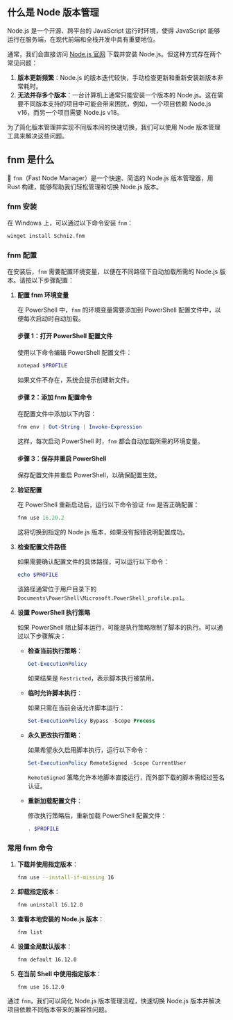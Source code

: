 ## 什么是 Node 版本管理

Node.js 是一个开源、跨平台的 JavaScript 运行时环境，使得 JavaScript 能够运行在服务端，在现代前端和全栈开发中具有重要地位。

通常，我们会直接访问 [Node.js 官网](https://nodejs.cn/) 下载并安装 Node.js。但这种方式存在两个常见问题：

1. **版本更新频繁**：Node.js 的版本迭代较快，手动检查更新和重新安装新版本非常耗时。
2. **无法并存多个版本**：一台计算机上通常只能安装一个版本的 Node.js。这在需要不同版本支持的项目中可能会带来困扰，例如，一个项目依赖 Node.js v16，而另一个项目需要 Node.js v18。

为了简化版本管理并实现不同版本间的快速切换，我们可以使用 Node 版本管理工具来解决这些问题。

## fnm 是什么

🚀 `fnm`（Fast Node Manager）是一个快速、简洁的 Node.js 版本管理器，用 Rust 构建，能够帮助我们轻松管理和切换 Node.js 版本。

### fnm 安装

在 Windows 上，可以通过以下命令安装 `fnm`：

```bash
winget install Schniz.fnm
```

### fnm 配置

在安装后，`fnm` 需要配置环境变量，以便在不同路径下自动加载所需的 Node.js 版本。请按以下步骤配置：

1. **配置 fnm 环境变量**

   在 PowerShell 中，`fnm` 的环境变量需要添加到 PowerShell 配置文件中，以便每次启动时自动加载。

   #### 步骤 1：打开 PowerShell 配置文件

   使用以下命令编辑 PowerShell 配置文件：

   ```powershell
   notepad $PROFILE
   ```

   如果文件不存在，系统会提示创建新文件。

   #### 步骤 2：添加 fnm 配置命令

   在配置文件中添加以下内容：

   ```powershell
   fnm env | Out-String | Invoke-Expression
   ```

   这样，每次启动 PowerShell 时，`fnm` 都会自动加载所需的环境变量。

   #### 步骤 3：保存并重启 PowerShell

   保存配置文件并重启 PowerShell，以确保配置生效。

2. **验证配置**

   在 PowerShell 重新启动后，运行以下命令验证 `fnm` 是否正确配置：

   ```powershell
   fnm use 16.20.2
   ```

   这将切换到指定的 Node.js 版本，如果没有报错说明配置成功。

3. **检查配置文件路径**

   如果需要确认配置文件的具体路径，可以运行以下命令：

   ```powershell
   echo $PROFILE
   ```

   该路径通常位于用户目录下的 `Documents\PowerShell\Microsoft.PowerShell_profile.ps1`。

4. **设置 PowerShell 执行策略**

   如果 PowerShell 阻止脚本运行，可能是执行策略限制了脚本的执行。可以通过以下步骤解决：

   - **检查当前执行策略**：

     ```powershell
     Get-ExecutionPolicy
     ```

     如果结果是 `Restricted`，表示脚本执行被禁用。

   - **临时允许脚本执行**：

     如果只需在当前会话允许脚本运行：

     ```powershell
     Set-ExecutionPolicy Bypass -Scope Process
     ```

   - **永久更改执行策略**：

     如果希望永久启用脚本执行，运行以下命令：

     ```powershell
     Set-ExecutionPolicy RemoteSigned -Scope CurrentUser
     ```

     `RemoteSigned` 策略允许本地脚本直接运行，而外部下载的脚本需经过签名认证。

   - **重新加载配置文件**：

     修改执行策略后，重新加载 PowerShell 配置文件：

     ```powershell
     . $PROFILE
     ```

### 常用 fnm 命令

1. **下载并使用指定版本**：

   ```bash
   fnm use --install-if-missing 16
   ```

2. **卸载指定版本**：

   ```bash
   fnm uninstall 16.12.0
   ```

3. **查看本地安装的 Node.js 版本**：

   ```bash
   fnm list
   ```

4. **设置全局默认版本**：

   ```bash
   fnm default 16.12.0
   ```

5. **在当前 Shell 中使用指定版本**：

   ```bash
   fnm use 16.12.0
   ```

通过 `fnm`，我们可以简化 Node.js 版本管理流程，快速切换 Node.js 版本并解决项目依赖不同版本带来的兼容性问题。